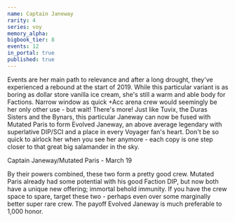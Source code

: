 ```yaml
---
name: Captain Janeway
rarity: 4
series: voy
memory_alpha:
bigbook_tier: 8
events: 12
in_portal: true
published: true
---
```


Events are her main path to relevance and after a long drought, they've experienced a rebound at the start of 2019. While this particular variant is as boring as dollar store vanilla ice cream, she's still a warm and able body for Factions. Narrow window as quick +Acc arena crew would seemingly be her only other use - but wait! There's more! Just like Tuvix, the Duras Sisters and the Bynars, this particular Janeway can now be fused with Mutated Paris to form Evolved Janeway, an above average legendary with superlative DIP/SCI and a place in every Voyager fan's heart. Don't be so quick to airlock her when you see her anymore - each copy is one step closer to that great big salamander in the sky.

Captain Janeway/Mutated Paris - March 19

By their powers combined, these two form a pretty good crew. Mutated Paris already had some potential with his good Faction DIP, but now both have a unique new offering; immortal behold immunity. If you have the crew space to spare, target these two - perhaps even over some marginally better super rare crew. The payoff Evolved Janeway is much preferable to 1,000 honor.
